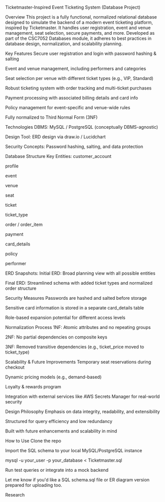 Ticketmaster-Inspired Event Ticketing System (Database Project)

Overview
This project is a fully functional, normalized relational database designed to simulate the backend of a modern event ticketing platform, inspired by Ticketmaster. It handles user registration, event and venue management, seat selection, secure payments, and more. Developed as part of the CSC7052 Databases module, it adheres to best practices in database design, normalization, and scalability planning.

Key Features
Secure user registration and login with password hashing & salting

Event and venue management, including performers and categories

Seat selection per venue with different ticket types (e.g., VIP, Standard)

Robust ticketing system with order tracking and multi-ticket purchases

Payment processing with associated billing details and card info

Policy management for event-specific and venue-wide rules

Fully normalized to Third Normal Form (3NF)

Technologies
DBMS: MySQL / PostgreSQL (conceptually DBMS-agnostic)

Design Tool: ERD design via draw.io / Lucidchart

Security Concepts: Password hashing, salting, and data protection

Database Structure
Key Entities:
customer_account

profile

event

venue

seat

ticket

ticket_type

order / order_item

payment

card_details

policy

performer

ERD Snapshots:
Initial ERD: Broad planning view with all possible entities

Final ERD: Streamlined schema with added ticket types and normalized order structure

Security Measures
Passwords are hashed and salted before storage

Sensitive card information is stored in a separate card_details table

Role-based expansion potential for different access levels

Normalization Process
1NF: Atomic attributes and no repeating groups

2NF: No partial dependencies on composite keys

3NF: Removed transitive dependencies (e.g., ticket_price moved to ticket_type)

Scalability & Future Improvements
Temporary seat reservations during checkout

Dynamic pricing models (e.g., demand-based)

Loyalty & rewards program

Integration with external services like AWS Secrets Manager for real-world security

Design Philosophy
Emphasis on data integrity, readability, and extensibility

Structured for query efficiency and low redundancy

Built with future enhancements and scalability in mind

How to Use
Clone the repo

Import the SQL schema to your local MySQL/PostgreSQL instance

mysql -u your_user -p your_database < Ticketmaster.sql


Run test queries or integrate into a mock backend

Let me know if you'd like a SQL schema.sql file or ER diagram version prepared for uploading too.













Research


